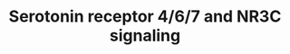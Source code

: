 ---
annotations:
- id: CL:0000540
  parent: animal cell
  type: Cell Type Ontology
  value: neuron
- id: PW:0000854
  parent: signaling pathway
  type: Pathway Ontology
  value: serotonin signaling pathway
authors:
- Mkutmon
- Egonw
- Eweitz
description: This pathway is courtesy of Ariadne Genomics Pathway Studio.
last-edited: 2021-05-21
organisms:
- Bos taurus
redirect_from:
- /index.php/Pathway:WP3272
- /instance/WP3272
- /instance/WP3272_rr117603
revision: r117603
schema-jsonld:
- '@context': https://schema.org/
  '@id': https://wikipathways.github.io/pathways/WP3272.html
  '@type': Dataset
  creator:
    '@type': Organization
    name: WikiPathways
  description: This pathway is courtesy of Ariadne Genomics Pathway Studio.
  keywords:
  - ATF1
  - BRAF
  - CREB1
  - Cyclic AMP
  - EGR1
  - ELK1
  - ELK4
  - GNAS
  - GR-A
  - HTR4
  - HTR6
  - HTR7
  - MAP2K1
  - MAP2K2
  - MAPK1
  - MAPK3
  - MAPKAPK2
  - RAP1A
  - RPS6KA5
  - SRF
  - serotonin
  license: CC0
  name: Serotonin receptor 4/6/7 and NR3C signaling
seo: CreativeWork
title: Serotonin receptor 4/6/7 and NR3C signaling
wpid: WP3272
---